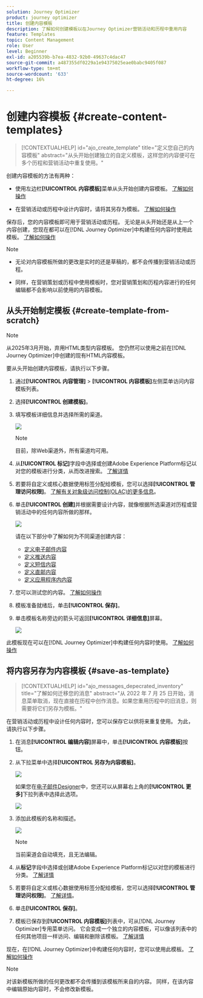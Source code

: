 ```yaml
---
solution: Journey Optimizer
product: journey optimizer
title: 创建内容模板
description: 了解如何创建模板以在Journey Optimizer营销活动和历程中重用内容
feature: Templates
topic: Content Management
role: User
level: Beginner
exl-id: a205539b-b7ea-4832-92b0-49637c4dac47
source-git-commit: a487355df0229a1e94375025eae0babc9405f087
workflow-type: tm+mt
source-wordcount: '633'
ht-degree: 16%

---
```


# 创建内容模板 {#create-content-templates}

>[!CONTEXTUALHELP]
>id="ajo_create_template"
>title="定义您自己的内容模板"
>abstract="从头开始创建独立的自定义模板，这样您的内容便可在多个历程和营销活动中重复使用。"

创建内容模板的方法有两种：

* 使用左边栏&#x200B;**[!UICONTROL 内容模板]**&#x200B;菜单从头开始创建内容模板。 [了解如何操作](#create-template-from-scratch)

* 在营销活动或历程中设计内容时，请将其另存为模板。 [了解如何操作](#save-as-template)

保存后，您的内容模板即可用于营销活动或历程。 无论是从头开始还是从上一个内容创建，您现在都可以在[!DNL Journey Optimizer]中构建任何内容时使用此模板。 [了解如何操作](#use-content-templates)

>[!NOTE]
>
>* 无论对内容模板所做的更改是实时的还是草稿的，都不会传播到营销活动或历程。
>
>* 同样，在营销策划或历程中使用模板时，您对营销策划和历程内容进行的任何编辑都不会影响以前使用的内容模板。

## 从头开始制定模板 {#create-template-from-scratch}

>[!NOTE]
>
>从2025年3月开始，弃用HTML类型内容模板。 您仍然可以使用之前在[!DNL Journey Optimizer]中创建的现有HTML内容模板。

要从头开始创建内容模板，请执行以下步骤。

1. 通过&#x200B;**[!UICONTROL 内容管理]** > **[!UICONTROL 内容模板]**&#x200B;左侧菜单访问内容模板列表。

1. 选择&#x200B;**[!UICONTROL 创建模板]**。

1. 填写模板详细信息并选择所需的渠道。

   ![](assets/content-template-channels.png)

   >[!NOTE]
   >
   >目前，除Web渠道外，所有渠道均可用。

1. 从&#x200B;**[!UICONTROL 标记]**&#x200B;字段中选择或创建Adobe Experience Platform标记以对您的模板进行分类，从而改进搜索。 [了解详情](../start/search-filter-categorize.md#tags)

1. 若要将自定义或核心数据使用标签分配给模板，您可以选择&#x200B;**[!UICONTROL 管理访问权限]**。 [了解有关对象级访问控制(OLAC)的更多信息](../administration/object-based-access.md)。

1. 单击&#x200B;**[!UICONTROL 创建]**&#x200B;并根据需要设计内容，就像根据所选渠道对历程或营销活动中的任何内容所做的那样。

   ![](assets/content-template-edition.png)

   请在以下部分中了解如何为不同渠道创建内容：
   * [定义电子邮件内容](../email/get-started-email-design.md)
   * [定义推送内容](../push/design-push.md)
   * [定义短信内容](../sms/create-sms.md#sms-content)
   * [定义直邮内容](../direct-mail/create-direct-mail.md)
   * [定义应用程序内内容](../in-app/design-in-app.md)

1. 您可以测试您的内容。 [了解如何操作](#test-template)

1. 模板准备就绪后，单击&#x200B;**[!UICONTROL 保存]**。

1. 单击模板名称旁边的箭头可返回&#x200B;**[!UICONTROL 详细信息]**&#x200B;屏幕。

   ![](assets/content-template-back.png)

此模板现在可以在[!DNL Journey Optimizer]中构建任何内容时使用。 [了解如何操作](#use-content-templates)

## 将内容另存为内容模板 {#save-as-template}

>[!CONTEXTUALHELP]
>id="ajo_messages_depecrated_inventory"
>title="了解如何迁移您的消息"
>abstract="从 2022 年 7 月 25 日开始，消息菜单取消，现在直接在历程中创作消息。如果您重用历程中的旧消息，则需要将它们另存为模板。"

在营销活动或历程中设计任何内容时，您可以保存它以供将来重复使用。 为此，请执行以下步骤。

1. 在消息&#x200B;**[!UICONTROL 编辑内容]**&#x200B;屏幕中，单击&#x200B;**[!UICONTROL 内容模板]**&#x200B;按钮。

1. 从下拉菜单中选择&#x200B;**[!UICONTROL 另存为内容模板]**。

   ![](assets/content-template-button-save.png)

   如果您在[电子邮件Designer](../email/get-started-email-design.md)中，您还可以从屏幕右上角的&#x200B;**[!UICONTROL 更多]**&#x200B;下拉列表中选择此选项。

   ![](assets/content-template-more-button-save.png)

1. 添加此模板的名称和描述。

   ![](assets/content-template-name.png)

   >[!NOTE]
   >
   >当前渠道会自动填充，且无法编辑。

1. 从&#x200B;**标记**&#x200B;字段中选择或创建Adobe Experience Platform标记以对您的模板进行分类。 [了解详情](../start/search-filter-categorize.md#tags)

1. 若要将自定义或核心数据使用标签分配给模板，您可以选择&#x200B;**[!UICONTROL 管理访问权限]**。 [了解详情](../administration/object-based-access.md)。

1. 单击&#x200B;**[!UICONTROL 保存]**。

1. 模板已保存到&#x200B;**[!UICONTROL 内容模板]**&#x200B;列表中，可从[!DNL Journey Optimizer]专用菜单访问。 它会变成一个独立的内容模板，可以像该列表中的任何其他项目一样访问、编辑和删除该模板。 [了解详情](#access-manage-templates)

现在，在[!DNL Journey Optimizer]中构建任何内容时，您可以使用此模板。 [了解如何操作](#use-content-templates)

>[!NOTE]
>
>对该新模板所做的任何更改都不会传播到该模板所来自的内容。 同样，在该内容中编辑原始内容时，不会修改新模板。
